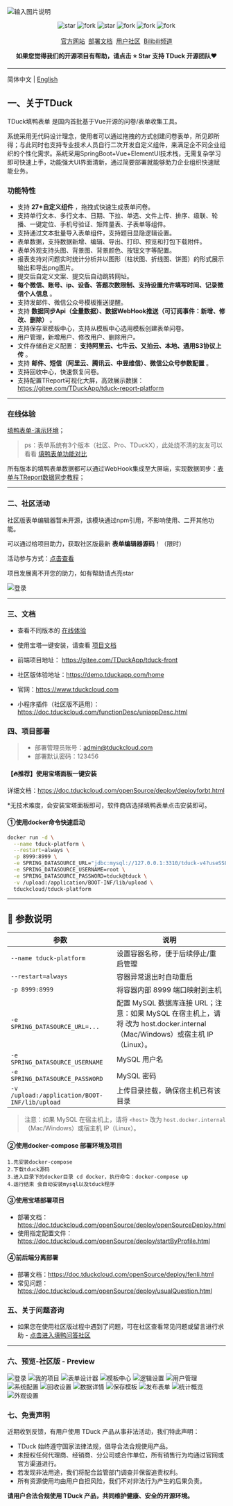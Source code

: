 ![输入图片说明](doc/logo-banner.png)
<p align="center">
    <img src='https://gitee.com/TDuckApp/tduck-platform/badge/star.svg?theme=dark' alt='star'></img>
    <img src='https://gitee.com/TDuckApp/tduck-platform/badge/fork.svg?theme=dark' alt='fork'></img>
    <img src='https://img.shields.io/github/stars/tduckcloud/tduck-platform?style=social' alt='star'></img>
    <img src='https://img.shields.io/github/forks/tduckcloud/tduck-platform?style=social' alt='fork'></img>
    <img src='https://img.shields.io/badge/TduckSurvey-V5.0-brightgreen' alt='fork'></img>
    <img src='https://img.shields.io/badge/license-MIT%20-orange' alt='fork'></img>
    <br />
    <br />   
    <a href="https://www.tduckcloud.com/" target="_blank">官方网站</a>&nbsp;
    <a href="https://doc.tduckcloud.com"  target="_blank" >部署文档</a>&nbsp;
    <a href="https://gitee.com/TDuckApp/tduck-platform/issues" target="_blank">用户社区</a>&nbsp;
    <a href="https://space.bilibili.com/409825300" target="_blank">Bilibili频道</a>
</p>



**<p align="center">如果您觉得我们的开源项目有帮助，请点击 :star: Star 支持 TDuck 开源团队:heart:</p>**

---


简体中文 |  [English](./README_en.md)


## 一、关于TDuck

TDuck填鸭表单 是国内首批基于Vue开源的问卷/表单收集工具。

系统采用无代码设计理念，使用者可以通过拖拽的方式创建问卷表单，所见即所得；与此同时也支持专业技术人员自行二次开发自定义组件，来满足企不同企业组织的个性化需求。系统采用SpringBoot+Vue+ElementUI技术栈，无需复杂学习即可快速上手，功能强大UI界面清新，通过简要部署就能够助力企业组织快速赋能业务。

### 功能特性

- 支持 **27+自定义组件** ，拖拽式快速生成表单问卷。
- 支持单行文本、多行文本、日期、下拉、单选、文件上传、排序、级联、轮播、一键定位、手机号验证、矩阵量表、子表单等组件。
- 支持通过文本批量导入表单组件，支持题目显隐逻辑设置。
- 表单数据，支持数据新增、编辑、导出、打印、预览和打包下载附件。
- 表单外观支持头图、背景图、背景颜色、按钮文字等配置。
- 报表支持对问题实时统计分析并以图形（柱状图、折线图、饼图）的形式展示输出和导出png图片。
- 提交后自定义文案、提交后自动跳转网址。
-  **每个微信、账号、ip、设备、答题次数限制、支持设置允许填写时间、记录微信个人信息** 。
- 支持发邮件、微信公众号模板推送提醒。
- 支持 **数据同步Api（全量数据）、数据WebHook推送（可订阅事件：新增、修改、删除）** 。
- 支持保存至模板中心，支持从模板中心选用模板创建表单问卷。
- 用户管理，新增用户、修改用户、删除用户。
- 文件存储自定义配置： **支持阿里云、七牛云、又拍云、本地、通用S3协议上传** 。
- 支持 **邮件、短信（阿里云、腾讯云、中昱维信）、微信公众号参数配置** 。
- 支持回收中心，快速恢复问卷。
- 支持配置TReport可视化大屏，高效展示数据：https://gitee.com/TDuckApp/tduck-report-platform



---

### 在线体验

[填鸭表单-演示环境](https://www.tduckcloud.com)；

> ps：表单系统有3个版本（社区、Pro、TDuckX），此处绕不清的友友可以看看 [填鸭表单功能对比](http://https://docs.qq.com/sheet/DSUhoR2pOc2RuZ0Va?tab=BB08J2)

所有版本的填鸭表单数据都可以通过WebHook集成至大屏端，实现数据同步：[表单与TReport数据同步教程](https://www.bilibili.com/video/BV1MH4y1K7Xa/)；

---

### 二、社区活动
社区版表单编辑器暂未开源，该模块通过npm引用，不影响使用、二开其他功能。

可以通过给项目助力，获取社区版最新 **表单编辑器源码**！（限时）

活动参与方式：[点击查看](https://doc.tduckcloud.com/openSource/activity.html)

项目发展离不开您的助力，如有帮助请点亮star

![登录](readmeImages/star.gif)

---

### 三、文档
- 查看不同版本的 <a href="http://www.tduckcloud.com" target="_blank">在线体验</a>
- 使用宝塔一键安装，请查看 <a href="https://doc.tduckcloud.com/openSource/deploy/deployforbt.html" target="_blank">项目文档</a>
- 前端项目地址： https://gitee.com/TDuckApp/tduck-front

- 社区版体验地址：https://demo.tduckapp.com/home
- 官网：https://www.tduckcloud.com
- 小程序插件（社区版不适用）：https://doc.tduckcloud.com/functionDesc/uniappDesc.html

### 四、项目部署
> - 部署管理员账号：admin@tduckcloud.com
> - 部署默认密码：123456


#### 【🔥推荐】使用宝塔面板一键安装
详细文档：https://doc.tduckcloud.com/openSource/deploy/deployforbt.html


*无技术难度，会安装宝塔面板即可，软件商店选择填鸭表单点击安装即可。



#### ①使用docker命令快速启动


```bash
docker run -d \
  --name tduck-platform \
  --restart=always \
  -p 8999:8999 \
  -e SPRING_DATASOURCE_URL="jdbc:mysql://127.0.0.1:3310/tduck-v4?useSSL=false&useUnicode=true&characterEncoding=utf8&serverTimezone=Asia/Shanghai&tinyInt1isBit=false&nullCatalogMeansCurrent=true" \
  -e SPRING_DATASOURCE_USERNAME=root \
  -e SPRING_DATASOURCE_PASSWORD=tduck@tduck \
  -v /upload:/application/BOOT-INF/lib/upload \
  tduckcloud/tduck-platform
```

---

## 📌 参数说明

| 参数 | 说明 |
|------|------|
| `--name tduck-platform` | 设置容器名称，便于后续停止/重启管理 |
| `--restart=always` | 容器异常退出时自动重启 |
| `-p 8999:8999` | 将容器内部 8999 端口映射到主机 |
| `-e SPRING_DATASOURCE_URL=...` | 配置 MySQL 数据库连接 URL；注意：如果 MySQL 在宿主机上，请将 <host> 改为 host.docker.internal（Mac/Windows）或宿主机 IP（Linux）。 |
| `-e SPRING_DATASOURCE_USERNAME` | MySQL 用户名 |
| `-e SPRING_DATASOURCE_PASSWORD` | MySQL 密码 |
| `-v /upload:/application/BOOT-INF/lib/upload` | 上传目录挂载，确保宿主机已有该目录 |



> 注意：如果 MySQL 在宿主机上，请将 `<host>` 改为 `host.docker.internal`（Mac/Windows）或宿主机 IP（Linux）。


#### ②使用docker-compose 部署环境及项目
```shell
1.先安装docker-compose
2.下载tduck源码
3.进入目录下的docker目录 cd docker，执行命令：docker-compose up
4.运行结束 会自动安装mysql以及tduck程序
```
#### ③使用宝塔部署项目
- 部署文档：https://doc.tduckcloud.com/openSource/deploy/openSourceDeploy.html
- 使用指定配置文件：https://doc.tduckcloud.com/openSource/deploy/startByProfile.html

#### ④前后端分离部署
- 部署文档：https://doc.tduckcloud.com/openSource/deploy/fenli.html
- 常见问题：https://doc.tduckcloud.com/openSource/deploy/usualQuestion.html

### 五、关于问题咨询
- 如果您在使用社区版过程中遇到了问题，可在社区查看常见问题或留言进行求助 - [点击进入填鸭问答社区](https://gitee.com/TDuckApp/tduck-platform/issues)
------------------------------

### 六、预览-社区版 - Preview

![登录](readmeImages/screely-1680875090915.png)
![我的项目](readmeImages/screely-1713235168567.png)
![表单设计器](readmeImages/screely-1680873554938.png)
![模板中心](readmeImages/screely-1680874308945.png)
![逻辑设置](readmeImages/screely-1680873488767.png)
![用户管理](readmeImages/screely-1713235303271.png)
![系统配置](readmeImages/screely-1713235232698.png)
![回收设置](readmeImages/screely-1680873612592.png)
![数据详情](readmeImages/screely-1680873703554.png)
![保存模板](readmeImages/screely-1680873844396.png)
![发布表单](readmeImages/screely-1680873661475.png)
![统计概览](readmeImages/screely-1680873817576.png)
![外观设置](readmeImages/screely-1680873577743.png)


### 七、免责声明

近期收到反馈，有用户使用 TDuck 产品从事非法活动，我们特此声明：

- TDuck 始终遵守国家法律法规，倡导合法合规使用产品。
- 未授权任何代理商、经销商、分公司或合作单位，所有销售行为均通过官网或官方渠道进行。
- 若发现非法用途，我们将配合监管部门调查并保留追责权利。
- 所有资源使用均由用户自担风险，我们不对非法行为产生的后果负责。

**请用户合法合规使用 TDuck 产品，共同维护健康、安全的开源环境。**


